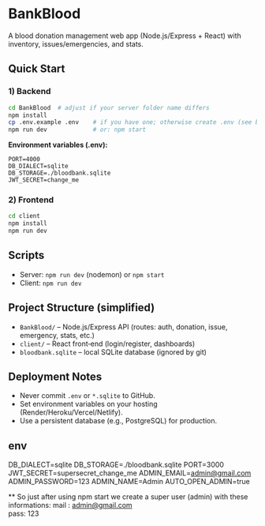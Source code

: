 # BankBlood

A blood donation management web app (Node.js/Express + React) with inventory, issues/emergencies, and stats.

## Quick Start

### 1) Backend
```bash
cd BankBlood  # adjust if your server folder name differs
npm install
cp .env.example .env    # if you have one; otherwise create .env (see below)
npm run dev             # or: npm start
```

**Environment variables (.env):**
```
PORT=4000
DB_DIALECT=sqlite
DB_STORAGE=./bloodbank.sqlite
JWT_SECRET=change_me
```

### 2) Frontend
```bash
cd client
npm install
npm run dev
```

## Scripts
- Server: `npm run dev` (nodemon) or `npm start`
- Client: `npm run dev`

## Project Structure (simplified)
- `BankBlood/` – Node.js/Express API (routes: auth, donation, issue, emergency, stats, etc.)
- `client/` – React front‑end (login/register, dashboards)
- `bloodbank.sqlite` – local SQLite database (ignored by git)

## Deployment Notes
- Never commit `.env` or `*.sqlite` to GitHub.
- Set environment variables on your hosting (Render/Heroku/Vercel/Netlify).
- Use a persistent database (e.g., PostgreSQL) for production.
## env
   DB_DIALECT=sqlite
   DB_STORAGE=./bloodbank.sqlite
   PORT=3000
   JWT_SECRET=supersecret_change_me
   ADMIN_EMAIL=admin@gmail.com
   ADMIN_PASSWORD=123
   ADMIN_NAME=Admin
   AUTO_OPEN_ADMIN=true

**  So just after using npm start we create a super user (admin) with these informations:
mail : admin@gmail.com  
pass: 123
